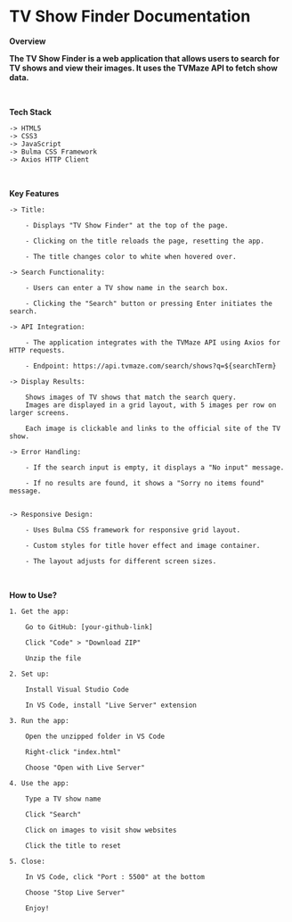 # TV Show Finder Documentation

**Overview**

**The TV Show Finder is a web application that allows users to search for TV shows and view their images. It uses the TVMaze API to fetch show data.**

<br>

**Tech Stack**

    -> HTML5
    -> CSS3
    -> JavaScript
    -> Bulma CSS Framework
    -> Axios HTTP Client

<br>

**Key Features**

    -> Title:

        - Displays "TV Show Finder" at the top of the page.
        
        - Clicking on the title reloads the page, resetting the app.
        
        - The title changes color to white when hovered over.

    -> Search Functionality:

        - Users can enter a TV show name in the search box.
        
        - Clicking the "Search" button or pressing Enter initiates the search.

    -> API Integration:

        - The application integrates with the TVMaze API using Axios for HTTP requests.

        - Endpoint: https://api.tvmaze.com/search/shows?q=${searchTerm}
    
    -> Display Results:

        Shows images of TV shows that match the search query.
        Images are displayed in a grid layout, with 5 images per row on larger screens.

        Each image is clickable and links to the official site of the TV show.

    -> Error Handling:

        - If the search input is empty, it displays a "No input" message.
        
        - If no results are found, it shows a "Sorry no items found" message.
        

    -> Responsive Design:

        - Uses Bulma CSS framework for responsive grid layout.

        - Custom styles for title hover effect and image container.

        - The layout adjusts for different screen sizes.
        
<br>

**How to Use?**

    1. Get the app:

        Go to GitHub: [your-github-link]
        
        Click "Code" > "Download ZIP"
        
        Unzip the file
    
    2. Set up:
    
        Install Visual Studio Code
        
        In VS Code, install "Live Server" extension
    
    3. Run the app:

        Open the unzipped folder in VS Code
        
        Right-click "index.html"
        
        Choose "Open with Live Server"
    
    4. Use the app:

        Type a TV show name
        
        Click "Search"
        
        Click on images to visit show websites
        
        Click the title to reset
    
    5. Close:
    
        In VS Code, click "Port : 5500" at the bottom
        
        Choose "Stop Live Server"
        
        Enjoy!
